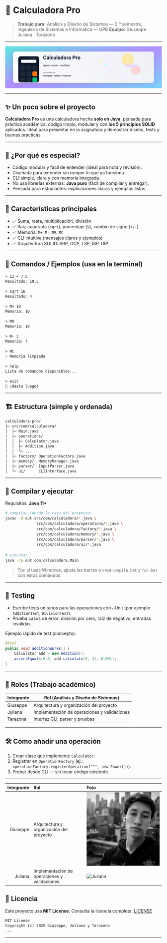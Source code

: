 # 🧮 Calculadora Pro

> **Trabajo para:** Análisis y Diseño de Sistemas — 2.º semestre, Ingeniería de Sistemas e Informática — UPB
> **Equipo:** Giuseppe · Juliana · Tarazona

---

![calculadora-banner](./assets/banner.svg)

---

## ✨ Un poco sobre el proyecto

**Calculadora Pro** es una calculadora hecha **solo en Java**, pensada para práctica académica: código limpio, modular y con **los 5 principios SOLID** aplicados. Ideal para presentar en la asignatura y demostrar diseño, tests y buenas prácticas.

---

## 🌟 ¿Por qué es especial?

* Código modular y fácil de entender (ideal para nota y revisión).
* Diseñada para extender sin romper lo que ya funciona.
* CLI simple, clara y con memoria integrada.
* No usa librerías externas: **Java puro** (fácil de compilar y entregar).
* Pensada para estudiantes: explicaciones claras y ejemplos listos.

---

## 🚀 Características principales

* ✅ Suma, resta, multiplicación, división
* ✅ Raíz cuadrada (`sqrt`), porcentaje (`%`), cambio de signo (`+/-`)
* ✅ Memoria: `M+`, `M-`, `MR`, `MC`
* ✅ CLI intuitiva (mensajes claros y ejemplos)
* ✅ Arquitectura SOLID: SRP, OCP, LSP, ISP, DIP

---

## 🧭 Comandos / Ejemplos (usa en la terminal)

```text
> 12 + 7.5
Resultado: 19.5

> sqrt 16
Resultado: 4

> M+ 10
Memoria: 10

> MR
Memoria: 10

> M- 3
Memoria: 7

> MC
✓ Memoria limpiada

> help
Lista de comandos disponibles...

> exit
👋 ¡Hasta luego!
```

---

## 🏗 Estructura (simple y ordenada)

```
calculadora-pro/
├─ src/com/calculadora/
│  ├─ Main.java
│  ├─ operations/
│  │  ├─ Calculator.java
│  │  ├─ Addition.java
│  │  └─ ...
│  ├─ factory/ OperationFactory.java
│  ├─ memory/  MemoryManager.java
│  ├─ parser/  InputParser.java
│  └─ ui/      CLIInterface.java
```

---

## 🔧 Compilar y ejecutar

Requisitos: **Java 11+**

```bash
# compilar (desde la raíz del proyecto)
javac -d out src/com/calculadora/*.java \
              src/com/calculadora/operations/*.java \
              src/com/calculadora/factory/*.java \
              src/com/calculadora/memory/*.java \
              src/com/calculadora/parser/*.java \
              src/com/calculadora/ui/*.java

# ejecutar
java -cp out com.calculadora.Main
```

> Tip: si usas Windows, ajusta las barras o crea `compile.bat` y `run.bat` con estos comandos.

---

## 🧪 Testing

* Escribe tests unitarios para las operaciones con JUnit (por ejemplo `AdditionTest`, `DivisionTest`).
* Prueba casos de error: división por cero, raíz de negativo, entradas inválidas.

Ejemplo rápido de test (concepto):

```java
@Test
public void additionWorks() {
    Calculator add = new Addition();
    assertEquals(8.0, add.calculate(5, 3), 0.001);
}
```

---

## 👥 Roles (Trabajo académico)

| Integrante | Rol (Análisis y Diseño de Sistemas)          |
| ---------- | -------------------------------------------- |
| Giuseppe   | Arquitectura y organización del proyecto     |
| Juliana    | Implementación de operaciones y validaciones |
| Tarazona   | Interfaz CLI, parser y pruebas               |

---

## 🛠 Cómo añadir una operación 

1. Crear clase que implemente `Calculator`.
2. Registrar en `OperationFactory` (ej.: `operationFactory.registerOperation("^", new Power())`).
3. Probar desde CLI — sin tocar código existente.

---
| Integrante | Rol | Foto |
|---:|:--|:---|
| Giuseppe | Arquitectura y organización del proyecto | ![Giuseppe](./assets/team/giuseppe.jpg) |
| Juliana  | Implementación de operaciones y validaciones | ![Juliana](./assets/team/juliana.jpg) |
## 📜 Licencia

Este proyecto usa **MIT License**. Consulta la licencia completa: [LICENSE](./LICENSE.txt)


```text
MIT License
Copyright (c) 2025 Giuseppe, Juliana y Tarazona
...
```

---


